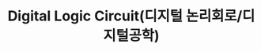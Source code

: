 ---
title: "Digital Logic Circuit(디지털 논리회로/디지털공학)"
permalink: /categories/Digital&nbspLogic&nbspCircuit/
layout: category
taxonomy: Digital&nbspLogic&nbspCircuit
author_profile: false  #포스트 내에서 왼쪽 profile 보이기
sidebar:
    nav: "docs" #포스트 내에서 왼쪽에 docs 보이기
---
